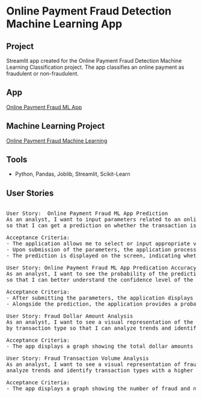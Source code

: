 # Online Payment Fraud Detection Machine Learning App

## Project
Streamlit app created for the Online Payment Fraud Detection Machine Learning Classification project.  The app classifies an online payment as fraudulent or non-fraudulent.

## App
[Online Payment Fraud ML App](https://urban-broccoli-opf-ds4hkcnyodocxxsqslo5xn.streamlit.app/)

## Machine Learning Project
[Online Payment Fraud Machine Learning](https://github.com/Sarah269/glowing-dollop/tree/main/OnlinePaymentFraud)

## Tools
- Python, Pandas, Joblib, Streamlit, Scikit-Learn

## User Stories
<pre>

User Story:  Online Payment Fraud ML App Prediction
As an analyst, I want to input parameters related to an online payment transaction into an application, 
so that I can get a prediction on whether the transaction is possibly fraudulent. 

Acceptance Criteria:
- The application allows me to select or input appropriate values for each parameter.
- Upon submission of the parameters, the application processes the input and generates a prediction.
- The prediction is displayed on the screen, indicating whether the transaction is fraudulent.

User Story: Online Payment Fraud ML App Predication Accuracy
As an analyst, I want to see the probability of the prediction's accuracy alongside the prediction itself, 
so that I can better understand the confidence level of the model's output and make informed decisions.

Acceptance Criteria:
- After submitting the parameters, the application displays a prediction result indicating the likelihood of default.
- Alongside the prediction, the application provides a probability score representing the accuracy of the prediction.

User Story: Fraud Dollar Amount Analysis
As an analyst, I want to see a visual representation of the dollar amounts associated with fraud and non-fraud transactions
by transaction type so that I can analyze trends and identify transaction types with higher financial losses due to fraud.

Acceptance Criteria:
- The app displays a graph showing the total dollar amounts for fraud and non-fraud transactions, segmented by transaction type.

User Story: Fraud Transaction Volume Analysis
As an analyst, I want to see a visual representation of fraud versus non-fraud transactions by transaction type so that I can 
analyze trends and identify transaction types with a higher number of fraudulent transactions.

Acceptance Criteria:
- The app displays a graph showing the number of fraud and non-fraud transactions for each transaction type.

</pre>
